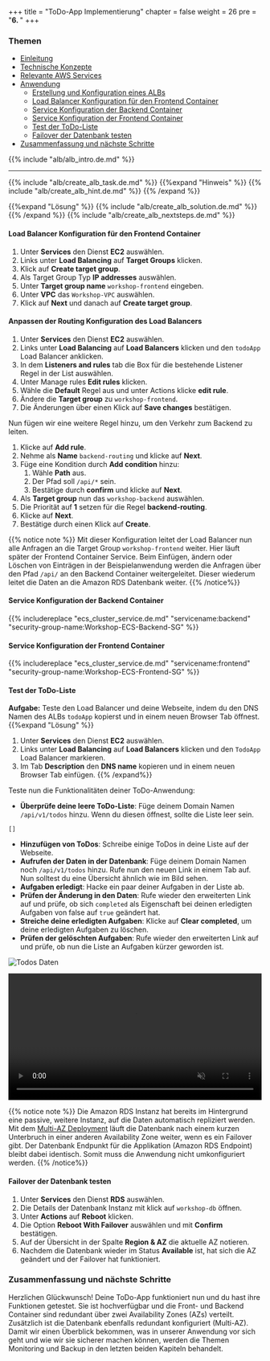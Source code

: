 +++
title = "ToDo-App Implementierung"
chapter = false
weight = 26
pre = "<b>6. </b>"
+++

### Themen
- [Einleitung](#einleitung)
- [Technische Konzepte](#technische-konzepte)
- [Relevante AWS Services](#relevante-aws-services)
- [Anwendung](#anwendung)
    - [Erstellung und Konfiguration eines ALBs](#erstellung-und-konfiguration-eines-albs)
    - [Load Balancer Konfiguration für den Frontend Container](#load-balancer-konfiguration-für-den-frontend-container)
    - [Service Konfiguration der Backend Container](#service-konfiguration-der-backend-container) 
    - [Service Konfiguration der Frontend Container](#service-konfiguration-der-frontend-container)
    - [Test der ToDo-Liste](#test-der-todo-liste)
    - [Failover der Datenbank testen](#failover-der-datenbank-testen)
- [Zusammenfassung und nächste Schritte](#zusammenfassung-und-nächste-schritte)

{{% include "alb/alb_intro.de.md" %}}
___
{{% include "alb/create_alb_task.de.md" %}}
{{%expand "Hinweis" %}}
{{% include "alb/create_alb_hint.de.md" %}}
{{% /expand %}}

{{%expand "Lösung" %}}
{{% include "alb/create_alb_solution.de.md" %}}
{{% /expand %}}
{{% include "alb/create_alb_nextsteps.de.md" %}}

#### Load Balancer Konfiguration für den Frontend Container

1. Unter **Services** den Dienst **EC2** auswählen.
2. Links unter **Load Balancing** auf **Target Groups** klicken.
3. Klick auf **Create target group**.
4. Als Target Group Typ **IP addresses** auswählen.
5. Unter **Target group name** ``workshop-frontend`` eingeben.
6. Unter **VPC** das ``Workshop-VPC`` auswählen.
7. Klick auf **Next** und danach auf **Create target group**.

#### Anpassen der Routing Konfiguration des Load Balancers

1. Unter **Services** den Dienst **EC2** auswählen.
2. Links unter **Load Balancing** auf **Load Balancers** klicken und den ``todoApp`` Load Balancer anklicken.
3. In dem **Listeners and rules** tab die Box für die bestehende Listener Regel in der List auswählen.
1. Unter Manage rules **Edit rules** klicken.
1. Wähle die **Default** Regel aus und unter Actions klicke **edit rule**.
1. Ändere die **Target group** zu ``workshop-frontend``.
13. Die Änderungen über einen Klick auf **Save changes** bestätigen.

Nun fügen wir eine weitere Regel hinzu, um den Verkehr zum Backend zu leiten.
1. Klicke auf **Add rule**.
2. Nehme als **Name** ``backend-routing`` und klicke auf **Next**.
3. Füge eine Kondition durch **Add condition** hinzu:
    1. Wähle **Path** aus.
    2. Der Pfad soll ``/api/*`` sein.
    3. Bestätige durch **confirm** und klicke auf **Next**.
4. Als **Target group** nun das ``workshop-backend`` auswählen.
5. Die Priorität auf **1** setzen für die Regel **backend-routing**.
6. Klicke auf **Next**.
7. Bestätige durch einen Klick auf **Create**.

{{% notice note %}}
Mit dieser Konfiguration leitet der Load Balancer nun alle Anfragen an die Target Group ``workshop-frontend`` weiter. Hier läuft später der Frontend Container Service. Beim Einfügen, ändern oder Löschen von Einträgen in der Beispielanwendung werden die Anfragen über den Pfad ``/api/`` an den Backend Container weitergeleitet. Dieser wiederum leitet die Daten an die Amazon RDS Datenbank weiter.
{{% /notice%}}

#### Service Konfiguration der Backend Container
{{% includereplace "ecs_cluster_service.de.md" "servicename:backend" "security-group-name:Workshop-ECS-Backend-SG" %}}


#### Service Konfiguration der Frontend Container
{{% includereplace "ecs_cluster_service.de.md" "servicename:frontend" "security-group-name:Workshop-ECS-Frontend-SG" %}}


#### Test der ToDo-Liste

**Aufgabe:**
Teste den Load Balancer und deine Webseite, indem du den DNS Namen des ALBs ``todoApp`` kopierst und in einem neuen Browser Tab öffnest.
{{%expand "Lösung" %}}
1. Unter **Services** den Dienst **EC2** auswählen.
2. Links unter **Load Balancing** auf **Load Balancers** klicken und den ``TodoApp`` Load Balancer markieren.
3. Im Tab **Description** den **DNS name** kopieren und in einem neuen Browser Tab einfügen.
{{% /expand%}}

Teste nun die Funktionalitäten deiner ToDo-Anwendung:
- **Überprüfe deine leere ToDo-Liste**: Füge deinem Domain Namen `/api/v1/todos` hinzu. Wenn du diesen öffnest, sollte die Liste leer sein.
```
[]
```
- **Hinzufügen von ToDos**: Schreibe einige ToDos in deine Liste auf der Webseite.
- **Aufrufen der Daten in der Datenbank**: Füge deinem Domain Namen noch `/api/v1/todos` hinzu. Rufe nun den neuen Link in einem Tab auf. Nun solltest du eine Übersicht ähnlich wie im Bild sehen. 
- **Aufgaben erledigt**: Hacke ein paar deiner Aufgaben in der Liste ab.
- **Prüfen der Änderung in den Daten**: Rufe wieder den erweiterten Link auf und prüfe, ob sich `completed` als Eigenschaft bei deinen erledigten Aufgaben von false auf `true` geändert hat.
- **Streiche deine erledigten Aufgaben**: Klicke auf **Clear completed**, um deine erledigten Aufgaben zu löschen.
- **Prüfen der gelöschten Aufgaben**: Rufe wieder den erweiterten Link auf und prüfe, ob nun die Liste an Aufgaben kürzer geworden ist.

![Todos Daten](/images/todos_daten.png)

<video width=100% controls autoplay loop muted>
    <source src="/images/ToDoApp.mp4" type="video/mp4">
    Your browser does not support the video tag.  
</video>


{{% notice note %}}
Die Amazon RDS Instanz hat bereits im Hintergrund eine passive, weitere Instanz, auf die Daten automatisch repliziert werden. Mit dem [Multi-AZ Deployment](https://docs.aws.amazon.com/AmazonRDS/latest/UserGuide/Concepts.MultiAZ.html) läuft die Datenbank nach einem kurzen Unterbruch in einer anderen Availability Zone weiter, wenn es ein Failover gibt. Der Datenbank Endpunkt für die Applikation (Amazon RDS Endpoint) bleibt dabei identisch. Somit muss die Anwendung nicht umkonfiguriert werden.
{{% /notice%}}

#### Failover der Datenbank testen

1. Unter **Services** den Dienst **RDS** auswählen.
2. Die Details der Datenbank Instanz mit klick auf ``workshop-db`` öffnen.
3. Unter **Actions** auf **Reboot** klicken.
4. Die Option **Reboot With Failover** auswählen und mit **Confirm** bestätigen.
5. Auf der Übersicht in der Spalte **Region & AZ** die aktuelle AZ notieren.
6. Nachdem die Datenbank wieder im Status **Available** ist, hat sich die AZ geändert und der Failover hat funktioniert.


### Zusammenfassung und nächste Schritte
Herzlichen Glückwunsch! Deine ToDo-App funktioniert nun und du hast ihre Funktionen getestet. Sie ist hochverfügbar und die Front- und Backend Container sind redundant über zwei Availability Zones (AZs) verteilt. Zusätzlich ist die Datenbank ebenfalls redundant konfiguriert (Multi-AZ). Damit wir einen Überblick bekommen, was in unserer Anwendung vor sich geht und wie wir sie sicherer machen können, werden die Themen Monitoring und Backup in den letzten beiden Kapiteln behandelt. 
